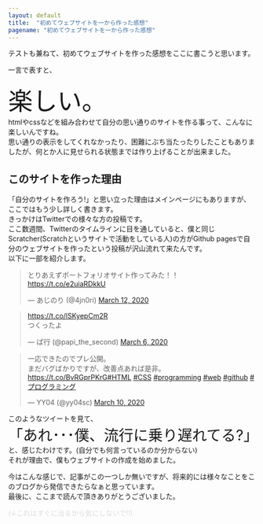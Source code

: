 ```yaml
---
layout: default
title:  "初めてウェブサイトを一から作った感想"
pagename: "初めてウェブサイトを一から作った感想"
---
```

テストも兼ねて、初めてウェブサイトを作った感想をここに書こうと思います。

一言で表すと、<br>
<div style="font-size:50px;">楽しい。</div>
htmlやcssなどを組み合わせて自分の思い通りのサイトを作る事って、こんなに楽しいんですね。<br>
思い通りの表示をしてくれなかったり、困難にぶち当たったりしたこともありましたが、何とか人に見せられる状態までは作り上げることが出来ました。

## このサイトを作った理由
「自分のサイトを作ろう!」と思い立った理由はメインページにもありますが、ここではもう少し詳しく書きます。<br>
きっかけはTwitterでの様々な方の投稿です。<br>
ここ数週間、Twitterのタイムラインに目を通していると、僕と同じScratcher(Scratchというサイトで活動をしている人)の方がGithub pagesで自分のウェブサイトを作ったという投稿が沢山流れて来たんです。<br>
以下に一部を紹介します。
<blockquote class="twitter-tweet"><p lang="ja" dir="ltr">とりあえずポートフォリオサイト作ってみた！！<a href="https://t.co/e2uiaRDkkU">https://t.co/e2uiaRDkkU</a></p>&mdash; あじのり (@4jn0ri) <a href="https://twitter.com/4jn0ri/status/1237977043901411328?ref_src=twsrc%5Etfw">March 12, 2020</a></blockquote> <script async src="https://platform.twitter.com/widgets.js" charset="utf-8"></script>
<blockquote class="twitter-tweet"><p lang="ja" dir="ltr"><a href="https://t.co/lSKyepCm2R">https://t.co/lSKyepCm2R</a><br>つくったよ</p>&mdash; ぱ行 (@papi_the_second) <a href="https://twitter.com/papi_the_second/status/1235863038588121096?ref_src=twsrc%5Etfw">March 6, 2020</a></blockquote> <script async src="https://platform.twitter.com/widgets.js" charset="utf-8"></script>
<blockquote class="twitter-tweet"><p lang="ja" dir="ltr">一応できたのでプレ公開。<br>まだバグばかりですが、改善点あれば是非。<a href="https://t.co/BvRGprPKrG">https://t.co/BvRGprPKrG</a><a href="https://twitter.com/hashtag/HTML?src=hash&amp;ref_src=twsrc%5Etfw">#HTML</a> <a href="https://twitter.com/hashtag/CSS?src=hash&amp;ref_src=twsrc%5Etfw">#CSS</a> <a href="https://twitter.com/hashtag/programming?src=hash&amp;ref_src=twsrc%5Etfw">#programming</a> <a href="https://twitter.com/hashtag/web?src=hash&amp;ref_src=twsrc%5Etfw">#web</a> <a href="https://twitter.com/hashtag/github?src=hash&amp;ref_src=twsrc%5Etfw">#github</a> <a href="https://twitter.com/hashtag/%E3%83%97%E3%83%AD%E3%82%B0%E3%83%A9%E3%83%9F%E3%83%B3%E3%82%B0?src=hash&amp;ref_src=twsrc%5Etfw">#プログラミング</a></p>&mdash; YY04 (@yy04sc) <a href="https://twitter.com/yy04sc/status/1237307880971186176?ref_src=twsrc%5Etfw">March 10, 2020</a></blockquote> <script async src="https://platform.twitter.com/widgets.js" charset="utf-8"></script>
このようなツイートを見て、
<div style="font-size:30px;">「あれ･･･僕、流行に乗り遅れてる?」</div>
と、感じたわけです。(自分でも何言っているのか分からない)<br>
それが理由で、僕もウェブサイトの作成を始めました。<br>

今はこんな感じで、記事がこの一つしか無いですが、将来的には様々なことをこのブログから発信できたらなぁと思っています。<br>
最後に、ここまで読んで頂きありがとうございました。<br>
<div style="color:#dddddd;">(↓これはすぐに治るから気にしないで!!)</div>